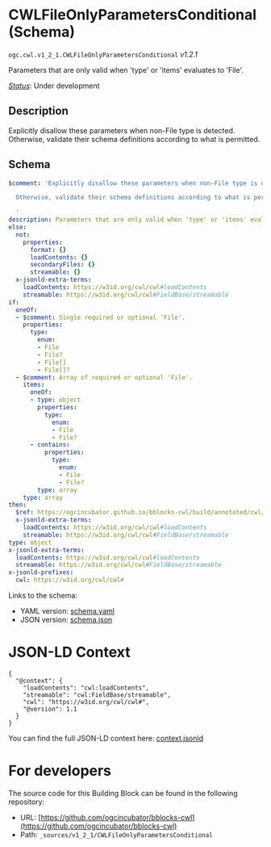 
# CWLFileOnlyParametersConditional (Schema)

`ogc.cwl.v1_2_1.CWLFileOnlyParametersConditional` *v1.2.1*

Parameters that are only valid when 'type' or 'items' evaluates to 'File'.

[*Status*](http://www.opengis.net/def/status): Under development

## Description

Explicitly disallow these parameters when non-File type is detected.
Otherwise, validate their schema definitions according to what is permitted.

## Schema

```yaml
$comment: 'Explicitly disallow these parameters when non-File type is detected.

  Otherwise, validate their schema definitions according to what is permitted.

  '
description: Parameters that are only valid when 'type' or 'items' evaluates to 'File'.
else:
  not:
    properties:
      format: {}
      loadContents: {}
      secondaryFiles: {}
      streamable: {}
  x-jsonld-extra-terms:
    loadContents: https://w3id.org/cwl/cwl#loadContents
    streamable: https://w3id.org/cwl/cwl#FieldBase/streamable
if:
  oneOf:
  - $comment: Single required or optional 'File'.
    properties:
      type:
        enum:
        - File
        - File?
        - File[]
        - File[]?
  - $comment: Array of required or optional 'File'.
    items:
      oneOf:
      - type: object
        properties:
          type:
            enum:
            - File
            - File?
      - contains:
          properties:
            type:
              enum:
              - File
              - File?
        type: array
    type: array
then:
  $ref: https://ogcincubator.github.io/bblocks-cwl/build/annotated/cwl/v1_2_1/CWLFileOnlyParameters/schema.yaml
  x-jsonld-extra-terms:
    loadContents: https://w3id.org/cwl/cwl#loadContents
    streamable: https://w3id.org/cwl/cwl#FieldBase/streamable
type: object
x-jsonld-extra-terms:
  loadContents: https://w3id.org/cwl/cwl#loadContents
  streamable: https://w3id.org/cwl/cwl#FieldBase/streamable
x-jsonld-prefixes:
  cwl: https://w3id.org/cwl/cwl#

```

Links to the schema:

* YAML version: [schema.yaml](https://ogcincubator.github.io/bblocks-cwl/build/annotated/cwl/v1_2_1/CWLFileOnlyParametersConditional/schema.json)
* JSON version: [schema.json](https://ogcincubator.github.io/bblocks-cwl/build/annotated/cwl/v1_2_1/CWLFileOnlyParametersConditional/schema.yaml)


# JSON-LD Context

```jsonld
{
  "@context": {
    "loadContents": "cwl:loadContents",
    "streamable": "cwl:FieldBase/streamable",
    "cwl": "https://w3id.org/cwl/cwl#",
    "@version": 1.1
  }
}
```

You can find the full JSON-LD context here:
[context.jsonld](https://ogcincubator.github.io/bblocks-cwl/build/annotated/cwl/v1_2_1/CWLFileOnlyParametersConditional/context.jsonld)


# For developers

The source code for this Building Block can be found in the following repository:

* URL: [https://github.com/ogcincubator/bblocks-cwl](https://github.com/ogcincubator/bblocks-cwl)
* Path: `_sources/v1_2_1/CWLFileOnlyParametersConditional`

